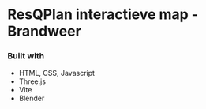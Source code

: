# ResQPlan interactieve map - Brandweer

### Built with <a name="builtwith"></a>

- HTML, CSS, Javascript
- Three.js
- Vite
- Blender